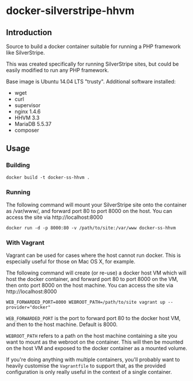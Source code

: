 # docker-silverstripe-hhvm

## Introduction

Source to build a docker container suitable for running a PHP framework like SilverStripe.

This was created specifically for running SilverStripe sites, but could be easily modified to run any PHP framework.

Base image is Ubuntu 14.04 LTS "trusty". Additional software installed:

 * wget
 * curl
 * supervisor
 * nginx 1.4.6
 * HHVM 3.3
 * MariaDB 5.5.37
 * composer

## Usage

### Building

	docker build -t docker-ss-hhvm .

### Running

The following command will mount your SilverStripe site onto the container as /var/www/, and forward port 80
to port 8000 on the host. You can access the site via http://localhost:8000

	docker run -d -p 8000:80 -v /path/to/site:/var/www docker-ss-hhvm

### With Vagrant

Vagrant can be used for cases where the host cannot run docker. This is especially useful for those on Mac OS X,
for example.

The following command will create (or re-use) a docker host VM which will host the docker container, and forward
port 80 to port 8000 on the VM, then onto port 8000 on the host machine. You can access the site via http://localhost:8000

	WEB_FORWARDED_PORT=8000 WEBROOT_PATH=/path/to/site vagrant up --provider="docker"

`WEB_FORWARDED_PORT` is the port to forward port 80 to the docker host VM, and then to the host machine. Default is 8000.

`WEBROOT_PATH` refers to a path on the host machine containing a site you want to mount as the webroot on the container.
This will then be mounted on the host VM and exposed to the docker container as a mounted volume.

If you're doing anything with multiple containers, you'll probably want to heavily customise the `Vagrantfile` to
support that, as the provided configuration is only really useful in the context of a single container.

